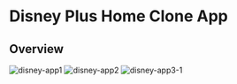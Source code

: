 # Disney Plus Home Clone App

## Overview
![disney-app1](https://user-images.githubusercontent.com/54912970/151945493-f8d1619a-4285-4b30-b7bb-b30ffba4239d.PNG)
![disney-app2](https://user-images.githubusercontent.com/54912970/151945509-ef5153e4-9df8-4766-af5b-5bc557377c2b.PNG)
![disney-app3-1](https://user-images.githubusercontent.com/54912970/151945540-6b2ff562-95a8-47db-9ad1-6a2816aacf46.PNG)
